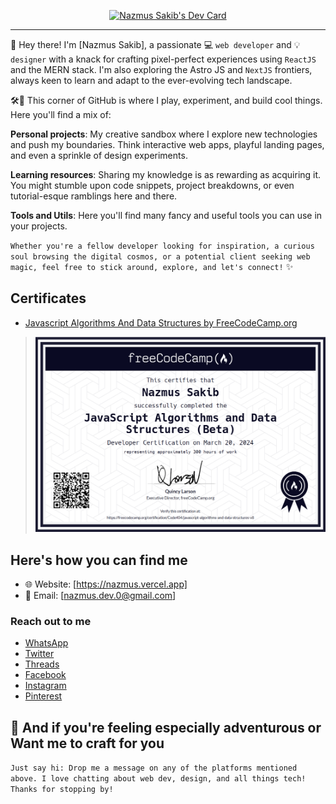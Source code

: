 <p align="center"><a href="https://app.daily.dev/nazmus_dev" style="margin-inline: 'auto'"><img src="https://api.daily.dev/devcards/v2/Othj1HRPNUpcEehCIIYLo.png?r=xvw&type=wide" width="652" alt="Nazmus Sakib's Dev Card"/></a></p>

---

👋 Hey there! I'm [Nazmus Sakib], a passionate 💻 `web developer` and 💡 `designer` with a knack for crafting pixel-perfect experiences using `ReactJS` and the MERN stack. I'm also exploring the Astro JS and `NextJS` frontiers, always keen to learn and adapt to the ever-evolving tech landscape.

🛠️🎨 This corner of GitHub is where I play, experiment, and build cool things. Here you'll find a mix of:

**Personal projects**: My creative sandbox where I explore new technologies and push my boundaries. Think interactive web apps, playful landing pages, and even a sprinkle of design experiments.

**Learning resources**: Sharing my knowledge is as rewarding as acquiring it. You might stumble upon code snippets, project breakdowns, or even tutorial-esque ramblings here and there.

**Tools and Utils**: Here you'll find many fancy and useful tools you can use in your projects.

`Whether you're a fellow developer looking for inspiration, a curious soul browsing the digital cosmos, or a potential client seeking web magic, feel free to stick around, explore, and let's connect!` ✨

## Certificates

- [Javascript Algorithms And Data Structures by FreeCodeCamp.org](https://freecodecamp.org/certification/Code404/javascript-algorithms-and-data-structures-v8)

> ![Javascript Algorithms And Data Structures Certification by FreeCodeCamp.org](https://raw.githubusercontent.com/nazmus767921/Storeroom/main/images/certificates/js_freecodecamp.png)

## Here's how you can find me

- 🌐 Website: [https://nazmus.vercel.app]
- 📧 Email: [nazmus.dev.0@gmail.com]
  
### Reach out to me

- [WhatsApp](https://wa.me/8801794799114)
- [Twitter](https://twitter.com/nazmus_dev)
- [Threads](https://www.threads.net/@nazmus.dev)
- [Facebook](https://www.facebook.com/nazmus.dev/)
- [Instagram](https://www.instagram.com/nazmus.dev/)
- [Pinterest](https://www.pinterest.com/nazmus_dev/)

## 🌟 And if you're feeling especially adventurous or Want me to craft for you

`Just say hi: Drop me a message on any of the platforms mentioned above. I love chatting about web dev, design, and all things tech!
Thanks for stopping by!`
